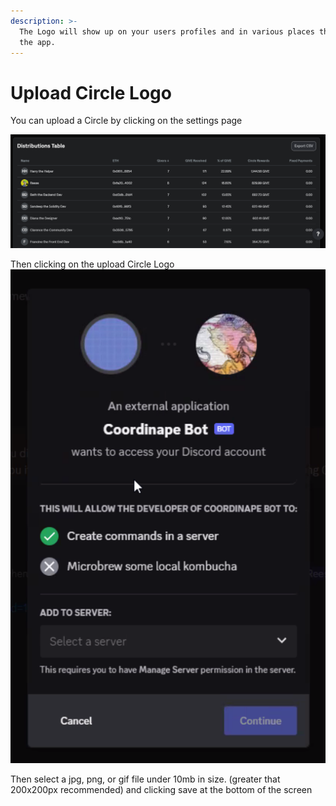 ```yaml
---
description: >-
  The Logo will show up on your users profiles and in various places throughout
  the app.
---
```


# Upload Circle Logo

You can upload a Circle by clicking on the settings page

![](<../../../.gitbook/assets/image (5).png>)

Then clicking on the upload Circle Logo![](<../../../.gitbook/assets/image (6).png>)

Then select a jpg, png, or gif file under 10mb in size. (greater that 200x200px recommended)  and clicking save at the bottom of the screen
